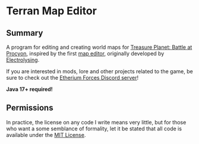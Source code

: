 Terran Map Editor
=================


Summary
-------

A program for editing and creating world maps for [Treasure Planet: Battle at Procyon](https://store.steampowered.com/app/331970/Disneys_Treasure_Planet_Battle_of_Procyon/), inspired by the first [map editor](https://www.dropbox.com/s/35u3zd34ju6oinw/Map%20Editor.zip), originally developed by [Electrolysing](https://www.youtube.com/@Electrolysing).

If you are interested in mods, lore and other projects related to the game, be sure to check out the [Etherium Forces Discord server](https://discord.gg/drQNME8)!

**Java 17+ required!**


Permissions
-----------

In practice, the license on any code I write means very little, but for those who want a some semblance of formality, let it be stated that all code is available under the [MIT License](https://github.com/tomdodd4598/Terran-Map-Editor/blob/main/LICENSE.md).